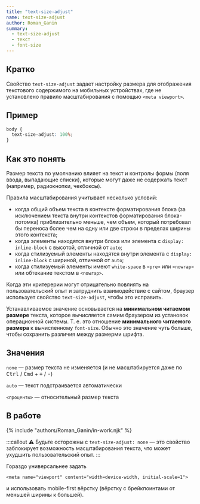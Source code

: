 ```yaml
---
title: "text-size-adjust"
name: text-size-adjust
author: Roman_Ganin
summary:
  - text-size-adjust
  - текст
  - font-size
---
```


## Кратко

Свойство `text-size-adjust` задает настройку размера для отображения текстового содержимого на мобильных устройствах, где не установлено правило масштабирования с помощью `<meta viewport>`.

## Пример

```css
body {
  text-size-adjust: 100%;
}
```

## Как это понять

Размер текста по умолчанию влияет на текст и контролы формы (поля ввода, выпадающие списки), которые могут даже не содержать текст (например, радиокнопки, чекбоксы).

Правила масштабирования учитывает несколько условий:

- когда общий объем текста в контексте форматирования блока (за исключением текста внутри контекстов форматирования блока-потомка) приблизительно меньше, чем объем, который потребовал бы переноса более чем на одну или две строки в пределах ширины этого контекста;
- когда элементы находятся внутри блока или элемента с `display: inline-block` с высотой, отличной от `auto`;
- когда стилизуемый элементы находятся внутри элемента с `display: inline-block` с шириной, отличной от `auto`;
- когда стилизуемый элементы имеют `white-space` в `<pre>` или `<nowrap>` или обтекание текстом в `<nowrap>`.

Когда эти критерерии могут отрицательно повлиять на пользовательский опыт и затруднить взаимодействие с сайтом, браузер использует свойство `text-size-adjust`, чтобы это исправить.

Устанавливаемое значение основывается на __минимальном читаемом размере__ текста, которое вычисляется самим браузером из установок операционной системы.
Т. е. это отношение __минимального читаемого размера__ к вычисленному `font-size`. Обычно это значение чуть больше, чтобы сохранить различия между размерми шрифта.

## Значения

`none` — размер текста не изменяется (и не масштабируется даже по <kbd>Ctrl</kbd> / <kbd>Cmd</kbd> + <kbd>+</kbd> / <kbd>-</kbd>)

`auto` — текст подстраивается автоматически

`<проценты>` — относительный размер текста

## В работе

{% include "authors/Roman_Ganin/in-work.njk" %}

:::callout ⚠️
Будьте осторожны с `text-size-adjust: none` — это свойство заблокирует возможность масштабирования текста, что может ухудшить пользовательский опыт.
:::

Гораздо универсальнее задать

```
<meta name="viewport" content="width=device-width, initial-scale=1">
```

и использовать mobile-first вёрстку (вёрстку с брейкпоинтами от меньшей ширины к большей).
